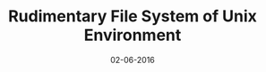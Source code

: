 ---
title: "Rudimentary File System of Unix Environment"

excerpt: "Implemented the Unix file system environment in a client-server communication. Designed ACL to store user permissions."

date: 02-06-2016

header:
  teaser: /assets/images/portfolio-placeholder-th.jpg
  overlay_image: /assets/images/portfolio-placeholder.jpg
  overlay_color: "#000"
  overlay_filter: 0.6

sidebar:
  - title: "Role"
    image: /assets/images/bio-photo.jpg
    image_alt: "logo"
    text: "Application Development"
  - title: "Project Timeline"
    text: "Jan'16 - May'16"
---